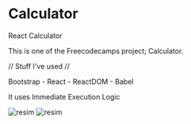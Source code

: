 # Calculator
React Calculator

This is one of the Freecodecamps project; Calculator.

// Stuff I've used //

Bootstrap - React - ReactDOM - Babel

It uses Immediate Execution Logic

![resim](https://user-images.githubusercontent.com/73298240/211897105-d46f4185-2e7b-47bf-9d09-055966ecfd98.png)
![resim](https://user-images.githubusercontent.com/73298240/211897228-9d6c2160-5cc7-44b3-8a9d-eb6a8d9376db.png)
